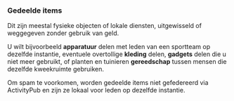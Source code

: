 ### Gedeelde items
Dit zijn meestal fysieke objecten of lokale diensten, uitgewisseld of weggegeven zonder gebruik van geld.

U wilt bijvoorbeeld **apparatuur** delen met leden van een sportteam op dezelfde instantie, eventuele overtollige **kleding** delen, **gadgets** delen die u niet meer gebruikt, of planten en tuinieren **gereedschap** tussen mensen die dezelfde kweekruimte gebruiken.

Om spam te voorkomen, worden gedeelde items niet gefedereerd via ActivityPub en zijn ze lokaal voor leden op dezelfde instantie.
